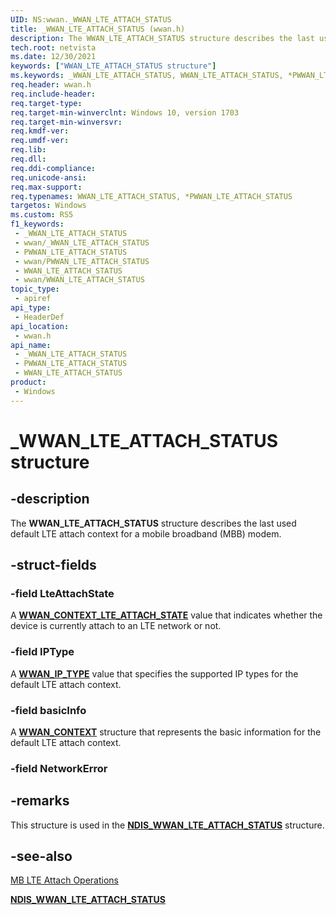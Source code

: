 ```yaml
---
UID: NS:wwan._WWAN_LTE_ATTACH_STATUS
title: _WWAN_LTE_ATTACH_STATUS (wwan.h)
description: The WWAN_LTE_ATTACH_STATUS structure describes the last used default LTE attach context for a mobile broadband (MBB) modem.
tech.root: netvista
ms.date: 12/30/2021
keywords: ["WWAN_LTE_ATTACH_STATUS structure"]
ms.keywords: _WWAN_LTE_ATTACH_STATUS, WWAN_LTE_ATTACH_STATUS, *PWWAN_LTE_ATTACH_STATUS,
req.header: wwan.h
req.include-header: 
req.target-type: 
req.target-min-winverclnt: Windows 10, version 1703
req.target-min-winversvr: 
req.kmdf-ver: 
req.umdf-ver: 
req.lib: 
req.dll: 
req.ddi-compliance: 
req.unicode-ansi: 
req.max-support: 
req.typenames: WWAN_LTE_ATTACH_STATUS, *PWWAN_LTE_ATTACH_STATUS
targetos: Windows
ms.custom: RS5
f1_keywords:
 - _WWAN_LTE_ATTACH_STATUS
 - wwan/_WWAN_LTE_ATTACH_STATUS
 - PWWAN_LTE_ATTACH_STATUS
 - wwan/PWWAN_LTE_ATTACH_STATUS
 - WWAN_LTE_ATTACH_STATUS
 - wwan/WWAN_LTE_ATTACH_STATUS
topic_type:
 - apiref
api_type:
 - HeaderDef
api_location:
 - wwan.h
api_name:
 - _WWAN_LTE_ATTACH_STATUS
 - PWWAN_LTE_ATTACH_STATUS
 - WWAN_LTE_ATTACH_STATUS
product:
 - Windows
---
```


# _WWAN_LTE_ATTACH_STATUS structure


## -description

The **WWAN_LTE_ATTACH_STATUS** structure describes the last used default LTE attach context for a mobile broadband (MBB) modem.

## -struct-fields

### -field LteAttachState

A [**WWAN_CONTEXT_LTE_ATTACH_STATE**](ne-wwan-_wwan_context_lte_attach_state.md) value that indicates whether the device is currently attach to an LTE network or not.

### -field IPType

A [**WWAN_IP_TYPE**](ne-wwan-_wwan_ip_type.md) value that specifies the supported IP types for the default LTE attach context.

### -field basicInfo

A [**WWAN_CONTEXT**](ns-wwan-_wwan_context.md) structure that represents the basic information for the default LTE attach context.

### -field NetworkError

## -remarks

This structure is used in the [**NDIS_WWAN_LTE_ATTACH_STATUS**](../ndiswwan/ns-ndiswwan-_ndis_wwan_lte_attach_status.md) structure.

## -see-also

[MB LTE Attach Operations](/windows-hardware/drivers/network/mb-lte-attach-operations)

[**NDIS_WWAN_LTE_ATTACH_STATUS**](../ndiswwan/ns-ndiswwan-_ndis_wwan_lte_attach_status.md)

